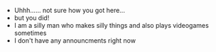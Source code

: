 - Uhhh...... not sure how you got here...
- but you did!
- I am a silly man who makes silly things and also plays videogames sometimes
- I don't have any announcments right now
